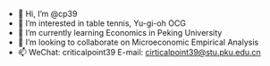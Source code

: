 - 👋 Hi, I’m @cp39
- 👀 I’m interested in table tennis, Yu-gi-oh OCG
- 🌱 I’m currently learning Economics in Peking University
- 💞️ I’m looking to collaborate on Microeconomic Empirical Analysis
- 📫 WeChat: criticalpoint39 E-mail: cirticalpoint39@stu.pku.edu.cn

<!---
cp39/cp39 is a ✨ special ✨ repository because its `README.md` (this file) appears on your GitHub profile.
You can click the Preview link to take a look at your changes.
--->
